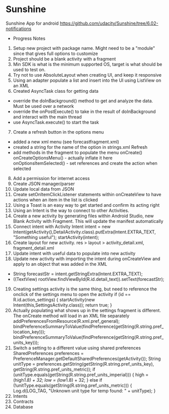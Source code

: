 Sunshine
========

Sunshine App for android
https://github.com/udacity/Sunshine/tree/6.02-notifications


* Progress Notes

1. Setup new project with package name. Might need to be a "module" since that gives full options to customize
2. Project should be a blank activity with a fragment
3. Min SDK is what is the minimum supported OS, target is what should be used to test on.
4. Try not to use AbsoluteLayout when creating UI, and keep it responsive
5. Using an adapter populate a list and insert into the UI using ListView on an XML
6. Created AsyncTask class for getting data
 - override the doInBackground() method to get and analyze the data. Must be used over a network
 - override the onPostExecute() to take in the result of doInBackground and interact with the main thread
 - use AsyncTask.execute() to start the task
7. Create a refresh button in the options menu
 - added a new xml menu (see forecastfragment.xml)
 - created a string for the name of the option in strings.xml
    <string name="action_refresh">Refresh</string>
 - add methods in the fragment to populate the menu
    onCreate()
    onCreateOptionsMenu() - actually inflate it here
    onOptionsItemSelected() - set references and create the action when selected
8. Add a permission for internet access
    <uses-permission android:name="android.permission.INTERNET"/>
9. Create JSON manager/parser
10. Update local data from JSON
11. Create setOnItemClickListener statements within onCreateView to have actions when an item in the list is clicked
12. Using a Toast is an easy way to get started and confirm its acting right
13. Using an Intent is the way to connect to other Activities.
14. Create a new activity by generating files within Android Studio, new Blank Activity with Fragment. This will update the manifest automatically
15. Connect intent with Activity
    Intent intent = new Intent(getActivity(),DetailActivity.class).putExtra(Intent.EXTRA_TEXT, "Something useful");
    startActivity(intent);
16. Create layout for new activity. res > layout > activity_detail.xml, fragment_detail.xml
17. Update intent with useful data to populate into new activity
18. Update new activity with importing the intent during onCreateView and apply to an object that was added in the XML
 - String forecastStr = intent.getStringExtra(Intent.EXTRA_TEXT);
 - ((TextView) rootView.findViewById(R.id.detail_text)).setText(forecastStr);
19. Creating settings activity is the same thing, but need to reference the onclick of the settings menu to open the activity
    if (id == R.id.action_settings) {
        startActivity(new Intent(this,SettingsActivity.class));
        return true;
    }
20. Actually populating what shows up in the settings fragment is different. The onCreate method will load in an XML file separately
    addPreferencesFromResource(R.xml.pref_general);
    bindPreferenceSummaryToValue(findPreference(getString(R.string.pref_location_key)));
    bindPreferenceSummaryToValue(findPreference(getString(R.string.pref_units_key)));
21. Switch a setting to a different value using shared preferences
     SharedPreferences preferences = PreferenceManager.getDefaultSharedPreferences(getActivity());
     String unitType = preferences.getString(getString(R.string.pref_units_key), getString(R.string.pref_units_metric));
     if (unitType.equals(getString(R.string.pref_units_imperial))) {
        high = (high*1.8) + 32;
        low = (low*1.8) + 32;
     } else if (!unitType.equals(getString(R.string.pref_units_metric))) {
        Log.d(LOG_TAG, "Unknown unit type for temp found: " + unitType);
     }
22. Intents
23. Contracts
24. Database


